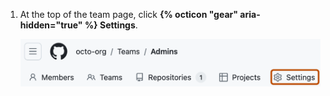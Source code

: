 1. At the top of the team page, click **{% octicon "gear" aria-hidden="true" %} Settings**.

   ![Screenshot of the header of a team's page. A tab, labeled with a gear icon and "Settings", is outlined in dark orange.](/assets/images/help/teams/team-settings-global-nav-update.png)
